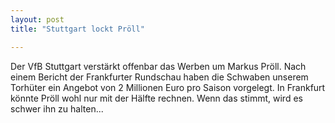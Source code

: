 ```yaml
---
layout: post
title: "Stuttgart lockt Pröll"

---
```


Der VfB Stuttgart verstärkt offenbar das Werben um Markus Pröll. Nach einem Bericht der Frankfurter Rundschau haben die Schwaben unserem Torhüter ein Angebot von 2 Millionen Euro pro Saison vorgelegt. In Frankfurt könnte Pröll wohl nur mit der Hälfte rechnen. Wenn das stimmt, wird es schwer ihn zu halten...


